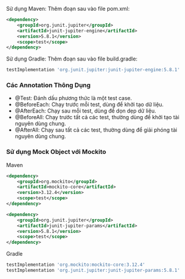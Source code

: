 Sử dụng Maven: 
Thêm đoạn sau vào file pom.xml:
```xml
<dependency>
    <groupId>org.junit.jupiter</groupId>
    <artifactId>junit-jupiter-engine</artifactId>
    <version>5.8.1</version>
    <scope>test</scope>
</dependency>
```
Sử dụng Gradle:
Thêm đoạn sau vào file build.gradle:
```groovy
testImplementation 'org.junit.jupiter:junit-jupiter-engine:5.8.1'
```

### Các Annotation Thông Dụng

- @Test: Đánh dấu phương thức là một test case.
- @BeforeEach: Chạy trước mỗi test, dùng để khởi tạo dữ liệu.
- @AfterEach: Chạy sau mỗi test, dùng để dọn dẹp dữ liệu.
- @BeforeAll: Chạy trước tất cả các test, thường dùng để khởi tạo tài nguyên dùng chung.
- @AfterAll: Chạy sau tất cả các test, thường dùng để giải phóng tài nguyên dùng chung.

### Sử dụng Mock Object với Mockito
Maven
```xml
<dependency>
    <groupId>org.mockito</groupId>
    <artifactId>mockito-core</artifactId>
    <version>3.12.4</version>
    <scope>test</scope>
</dependency>

<dependency>
    <groupId>org.junit.jupiter</groupId>
    <artifactId>junit-jupiter-params</artifactId>
    <version>5.8.1</version>
    <scope>test</scope>
</dependency>
```
Gradle
```groovy
testImplementation 'org.mockito:mockito-core:3.12.4'
testImplementation 'org.junit.jupiter:junit-jupiter-params:5.8.1'
```